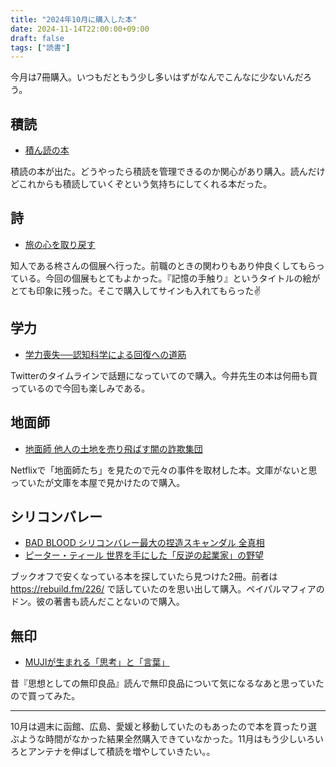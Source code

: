 ```yaml
---
title: "2024年10月に購入した本"
date: 2024-11-14T22:00:00+09:00
draft: false
tags: ["読書"]
---
```


今月は7冊購入。いつもだともう少し多いはずがなんでこんなに少ないんだろう。

## 積読

- [積ん読の本](https://amzn.to/48RDRMd)

積読の本が出た。どうやったら積読を管理できるのか関心があり購入。読んだけどこれからも積読していくぞという気持ちにしてくれる本だった。

## 詩

- [旅の心を取り戻す](https://shichigatsud.buyshop.jp/items/91464881)

知人である柊さんの個展へ行った。前職のときの関わりもあり仲良くしてもらっている。今回の個展もとてもよかった。『記憶の手触り』というタイトルの絵がとても印象に残った。そこで購入してサインも入れてもらった✌️

## 学力

- [学力喪失──認知科学による回復への道筋](https://amzn.to/3URHDQh)

Twitterのタイムラインで話題になっていてので購入。今井先生の本は何冊も買っているので今回も楽しみである。

## 地面師

- [地面師 他人の土地を売り飛ばす闇の詐欺集団](https://amzn.to/3YMmhVA)

Netflixで「地面師たち」を見たので元々の事件を取材した本。文庫がないと思っていたが文庫を本屋で見かけたので購入。

## シリコンバレー

- [BAD BLOOD シリコンバレー最大の捏造スキャンダル 全真相](https://amzn.to/4eoXzjK)
- [ピーター・ティール 世界を手にした「反逆の起業家」の野望](https://amzn.to/3UShEbk)

ブックオフで安くなっている本を探していたら見つけた2冊。前者は https://rebuild.fm/226/ で話していたのを思い出して購入。ペイパルマフィアのドン。彼の著書も読んだことないので購入。

## 無印

- [MUJIが生まれる「思考」と「言葉」](https://amzn.to/48NLlA4)

昔『思想としての無印良品』読んで無印良品について気になるなあと思っていたので買ってみた。

---

10月は週末に函館、広島、愛媛と移動していたのもあったので本を買ったり選ぶような時間がなかった結果全然購入できていなかった。11月はもう少しいろいろとアンテナを伸ばして積読を増やしていきたい。。
